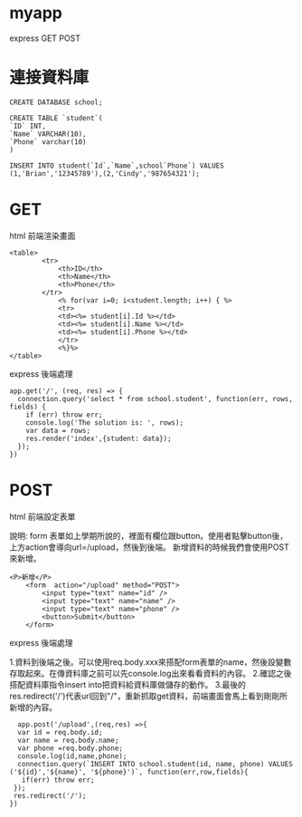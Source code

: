 # myapp
express GET POST

# 連接資料庫
```
CREATE DATABASE school;

CREATE TABLE `student`(
`ID` INT,
`Name` VARCHAR(10),
`Phone` varchar(10)
)

INSERT INTO student(`Id`,`Name`,school`Phone`) VALUES (1,'Brian','12345789'),(2,'Cindy','987654321');

```
# GET 
html 前端渲染畫面
```
<table>
        <tr>
            <th>ID</th>
            <th>Name</th>
            <th>Phone</th>
        </tr>
            <% for(var i=0; i<student.length; i++) { %>
            <tr>
            <td><%= student[i].Id %></td>
            <td><%= student[i].Name %></td>
            <td><%= student[i].Phone %></td>
            </tr>
            <%}%>
</table>
```

express 後端處理
  
```
app.get('/', (req, res) => {
  connection.query('select * from school.student', function(err, rows, fields) {
    if (err) throw err;
    console.log('The solution is: ', rows);
    var data = rows;
    res.render('index',{student: data});
  });
})
```

# POST

html  前端設定表單

說明: form  表單如上學期所說的，裡面有欄位跟button。使用者點擊button後，上方action會導向url=/upload，然後到後端。
      新增資料的時候我們會使用POST來新增。
      
```
<P>新增</P>
    <form  action="/upload" method="POST">
        <input type="text" name="id" />
        <input type="text" name="name" />
        <input type="text" name="phone" />
        <button>Submit</button>
    </form>
```
express 後端處理

1.資料到後端之後。可以使用req.body.xxx來搭配form表單的name，然後設變數存取起來。在傳資料庫之前可以先console.log出來看看資料的內容。
2.確認之後搭配資料庫指令insert into把資料給資料庫做儲存的動作。
3.最後的res.redirect('/')代表url回到"/"，重新抓取get資料，前端畫面會馬上看到剛剛所新增的內容。

```
  app.post('/upload',(req,res) =>{
  var id = req.body.id;
  var name = req.body.name;
  var phone =req.body.phone; 
  console.log(id,name,phone);
  connection.query(`INSERT INTO school.student(id, name, phone) VALUES ('${id}','${name}', '${phone}')`, function(err,row,fields){
   if(err) throw err;
 });
 res.redirect('/');
})
```




